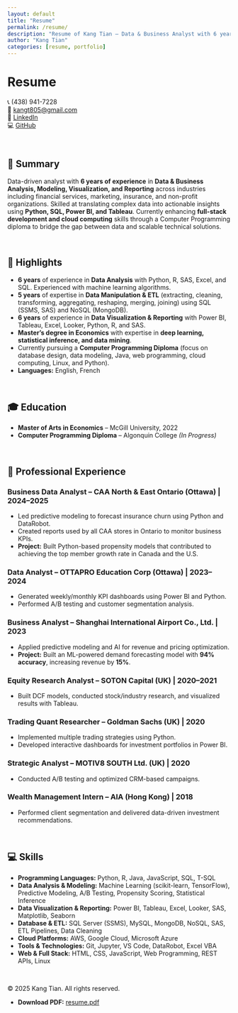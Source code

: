 ```yaml
---
layout: default
title: "Resume"
permalink: /resume/
description: "Resume of Kang Tian — Data & Business Analyst with 6 years of experience in data analysis, modeling, visualization, and reporting."
author: "Kang Tian"
categories: [resume, portfolio] 
---
```


# Resume
📞 (438) 941-7228  
📧 kangt805@gmail.com  
💼 [LinkedIn](https://www.linkedin.com/in/kangtianecon)  
💻 [GitHub](https://github.com/kang-tian)  

<p> &nbsp; </p>

## 📝 Summary
Data-driven analyst with **6 years of experience** in **Data & Business Analysis, Modeling, Visualization, and Reporting** across industries including financial services, marketing, insurance, and non-profit organizations. Skilled at translating complex data into actionable insights using **Python, SQL, Power BI, and Tableau**. Currently enhancing **full-stack development and cloud computing** skills through a Computer Programming diploma to bridge the gap between data and scalable technical solutions.

<p> &nbsp; </p>

## 🌟 Highlights
- **6 years** of experience in **Data Analysis** with Python, R, SAS, Excel, and SQL. Experienced with machine learning algorithms.  
- **5 years** of expertise in **Data Manipulation & ETL** (extracting, cleaning, transforming, aggregating, reshaping, merging, joining) using SQL (SSMS, SAS) and NoSQL (MongoDB).  
- **6 years** of experience in **Data Visualization & Reporting** with Power BI, Tableau, Excel, Looker, Python, R, and SAS.  
- **Master’s degree in Economics** with expertise in **deep learning, statistical inference, and data mining**.  
- Currently pursuing a **Computer Programming Diploma** (focus on database design, data modeling, Java, web programming, cloud computing, Linux, and Python).  
- **Languages:** English, French  

<p> &nbsp; </p>




## 🎓 Education
- **Master of Arts in Economics** – McGill University, 2022  
- **Computer Programming Diploma** – Algonquin College *(In Progress)*  


<p> &nbsp; </p>

## 💼 Professional Experience

### Business Data Analyst – CAA North & East Ontario (Ottawa) | 2024–2025
- Led predictive modeling to forecast insurance churn using Python and DataRobot.  
- Created reports used by all CAA stores in Ontario to monitor business KPIs.  
- **Project:** Built Python-based propensity models that contributed to achieving the top member growth rate in Canada and the U.S.  

### Data Analyst – OTTAPRO Education Corp (Ottawa) | 2023–2024  
- Generated weekly/monthly KPI dashboards using Power BI and Python.  
- Performed A/B testing and customer segmentation analysis.  

### Business Analyst – Shanghai International Airport Co., Ltd. | 2023  
- Applied predictive modeling and AI for revenue and pricing optimization.  
- **Project:** Built an ML-powered demand forecasting model with **94% accuracy**, increasing revenue by **15%**.  

### Equity Research Analyst – SOTON Capital (UK) | 2020–2021  
- Built DCF models, conducted stock/industry research, and visualized results with Tableau.  

### Trading Quant Researcher – Goldman Sachs (UK) | 2020  
- Implemented multiple trading strategies using Python.  
- Developed interactive dashboards for investment portfolios in Power BI.  

### Strategic Analyst – MOTIV8 SOUTH Ltd. (UK) | 2020  
- Conducted A/B testing and optimized CRM-based campaigns.  

### Wealth Management Intern – AIA (Hong Kong) | 2018  
- Performed client segmentation and delivered data-driven investment recommendations.  


<p> &nbsp; </p>



## 💻 Skills
- **Programming Languages:** Python, R, Java, JavaScript, SQL, T-SQL  
- **Data Analysis & Modeling:** Machine Learning (scikit-learn, TensorFlow), Predictive Modeling, A/B Testing, Propensity Scoring, Statistical Inference  
- **Data Visualization & Reporting:** Power BI, Tableau, Excel, Looker, SAS, Matplotlib, Seaborn  
- **Database & ETL:** SQL Server (SSMS), MySQL, MongoDB, NoSQL, SAS, ETL Pipelines, Data Cleaning  
- **Cloud Platforms:** AWS, Google Cloud, Microsoft Azure  
- **Tools & Technologies:** Git, Jupyter, VS Code, DataRobot, Excel VBA  
- **Web & Full Stack:** HTML, CSS, JavaScript, Web Programming, REST APIs, Linux  


<p> &nbsp; </p>

© 2025 Kang Tian. All rights reserved.
- **Download PDF:** [resume.pdf](/assets/resume.pdf)


